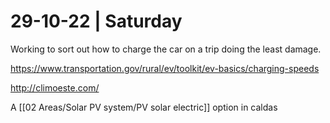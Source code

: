 # 29-10-22 | Saturday





Working to sort out how to charge the car on a trip doing the least damage.

https://www.transportation.gov/rural/ev/toolkit/ev-basics/charging-speeds



http://climoeste.com/


A [[02 Areas/Solar PV system/PV solar electric]] option in caldas 
